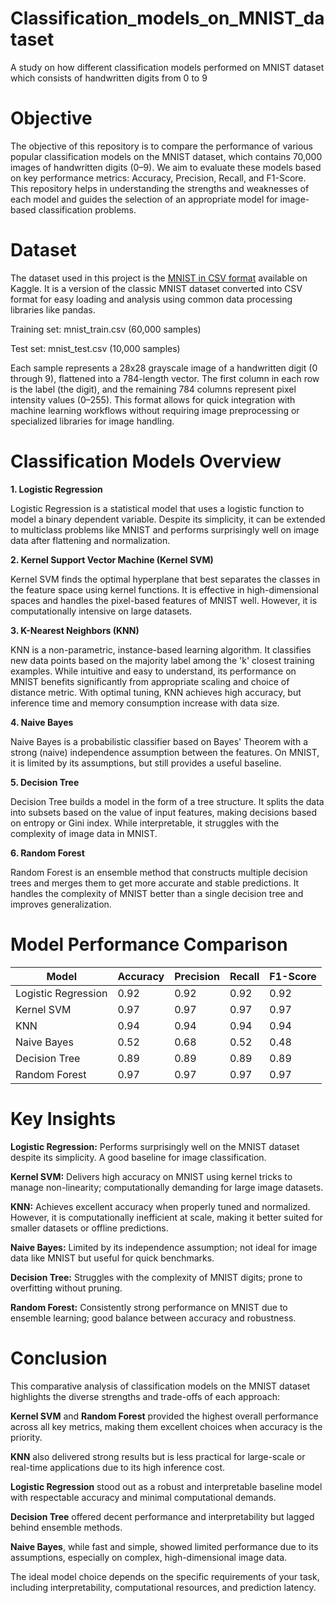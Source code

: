 # Classification_models_on_MNIST_dataset
A study on how different classification models performed on MNIST dataset which consists of handwritten digits from 0 to 9

# Objective

The objective of this repository is to compare the performance of various popular classification models on the MNIST dataset, which contains 70,000 images of handwritten digits (0–9). We aim to evaluate these models based on key performance metrics: Accuracy, Precision, Recall, and F1-Score. This repository helps in understanding the strengths and weaknesses of each model and guides the selection of an appropriate model for image-based classification problems.

# Dataset

The dataset used in this project is the [MNIST in CSV format](https://www.kaggle.com/datasets/oddrationale/mnist-in-csv) available on Kaggle. It is a version of the classic MNIST dataset converted into CSV format for easy loading and analysis using common data processing libraries like pandas.

Training set: mnist_train.csv (60,000 samples)

Test set: mnist_test.csv (10,000 samples)

Each sample represents a 28x28 grayscale image of a handwritten digit (0 through 9), flattened into a 784-length vector. The first column in each row is the label (the digit), and the remaining 784 columns represent pixel intensity values (0–255). This format allows for quick integration with machine learning workflows without requiring image preprocessing or specialized libraries for image handling.

# Classification Models Overview

**1. Logistic Regression**

Logistic Regression is a statistical model that uses a logistic function to model a binary dependent variable. Despite its simplicity, it can be extended to multiclass problems like MNIST and performs surprisingly well on image data after flattening and normalization.

**2. Kernel Support Vector Machine (Kernel SVM)**

Kernel SVM finds the optimal hyperplane that best separates the classes in the feature space using kernel functions. It is effective in high-dimensional spaces and handles the pixel-based features of MNIST well. However, it is computationally intensive on large datasets.

**3. K-Nearest Neighbors (KNN)**

KNN is a non-parametric, instance-based learning algorithm. It classifies new data points based on the majority label among the 'k' closest training examples. While intuitive and easy to understand, its performance on MNIST benefits significantly from appropriate scaling and choice of distance metric. With optimal tuning, KNN achieves high accuracy, but inference time and memory consumption increase with data size.

**4. Naive Bayes**

Naive Bayes is a probabilistic classifier based on Bayes' Theorem with a strong (naive) independence assumption between the features. On MNIST, it is limited by its assumptions, but still provides a useful baseline.

**5. Decision Tree**

Decision Tree builds a model in the form of a tree structure. It splits the data into subsets based on the value of input features, making decisions based on entropy or Gini index. While interpretable, it struggles with the complexity of image data in MNIST.

**6. Random Forest**

Random Forest is an ensemble method that constructs multiple decision trees and merges them to get more accurate and stable predictions. It handles the complexity of MNIST better than a single decision tree and improves generalization.

# Model Performance Comparison

| Model               | Accuracy | Precision | Recall | F1-Score |
|---------------------|----------|-----------|--------|----------|
| Logistic Regression | 0.92     | 0.92      | 0.92   | 0.92     |
| Kernel SVM          | 0.97     | 0.97      | 0.97   | 0.97     |
| KNN                 | 0.94     | 0.94      | 0.94   | 0.94     |
| Naive Bayes         | 0.52     | 0.68      | 0.52   | 0.48     |
| Decision Tree       | 0.89     | 0.89      | 0.89   | 0.89     |
| Random Forest       | 0.97     | 0.97      | 0.97   | 0.97     |


# Key Insights

**Logistic Regression:** Performs surprisingly well on the MNIST dataset despite its simplicity. A good baseline for image classification.

**Kernel SVM:** Delivers high accuracy on MNIST using kernel tricks to manage non-linearity; computationally demanding for large image datasets.

**KNN:** Achieves excellent accuracy when properly tuned and normalized. However, it is computationally inefficient at scale, making it better suited for smaller datasets or offline predictions.

**Naive Bayes:** Limited by its independence assumption; not ideal for image data like MNIST but useful for quick benchmarks.

**Decision Tree:** Struggles with the complexity of MNIST digits; prone to overfitting without pruning.

**Random Forest:** Consistently strong performance on MNIST due to ensemble learning; good balance between accuracy and robustness.

# Conclusion

This comparative analysis of classification models on the MNIST dataset highlights the diverse strengths and trade-offs of each approach:

**Kernel SVM** and **Random Forest** provided the highest overall performance across all key metrics, making them excellent choices when accuracy is the priority.

**KNN** also delivered strong results but is less practical for large-scale or real-time applications due to its high inference cost.

**Logistic Regression** stood out as a robust and interpretable baseline model with respectable accuracy and minimal computational demands.

**Decision Tree** offered decent performance and interpretability but lagged behind ensemble methods.

**Naive Bayes**, while fast and simple, showed limited performance due to its assumptions, especially on complex, high-dimensional image data.

The ideal model choice depends on the specific requirements of your task, including interpretability, computational resources, and prediction latency.
